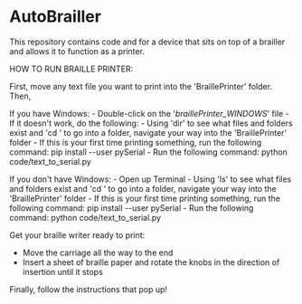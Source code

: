 # AutoBrailler
This repository contains code and for a device that sits on top of a brailler and allows it to function as a printer.

HOW TO RUN BRAILLE PRINTER:

First, move any text file you want to print into the 'BraillePrinter' folder.
Then,
   
   If you have Windows:
      - Double-click on the '_braillePrinter_WINDOWS_' file
      - If it doesn't work, do the following:
           - Using 'dir' to see what files and folders exist and 'cd <folder name>' to go into a folder, 
             navigate your way into the 'BraillePrinter' folder
           - If this is your first time printing something, run the following command:
                pip install --user pySerial
           - Run the following command:
                python code/text_to_serial.py

   If you don't have Windows:
      - Open up Terminal
      - Using 'ls' to see what files and folders exist and 'cd <folder name>' to go into a folder, 
        navigate your way into the 'BraillePrinter' folder
      - If this is your first time printing something, run the following command:
           pip install --user pySerial
      - Run the following command:
           python code/text_to_serial.py


Get your braille writer ready to print:
   - Move the carriage all the way to the end
   - Insert a sheet of braille paper and rotate the knobs in the direction of insertion until it stops 

Finally, follow the instructions that pop up!


